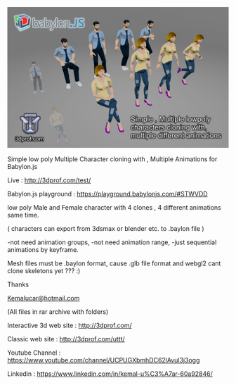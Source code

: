 ![3dprof.com](https://github.com/kemalucar/deneme/blob/master/bab3dprof.jpg?raw=true "Simple low poly Multiple Character clone with , Multiple Animations  for Babylon.js")

Simple low poly Multiple Character cloning with , Multiple Animations for Babylon.js

Live : http://3dprof.com/test/

Babylon.js playground : https://playground.babylonjs.com/#STWVDD

low poly Male and Female character with 4 clones , 4 different animations same time.

( characters can export from 3dsmax or blender etc. to .baylon file )

-not need animation groups,
-not need animation range,
-just sequential animations by keyframe.

Mesh files must be .baylon format, cause .glb file format and webgl2 cant clone skeletons yet ??? :)

Thanks

Kemalucar@hotmail.com

(All files in rar archive with folders)

Interactive 3d web site : http://3dprof.com/

Classic web site : http://3dprof.com/uttt/

Youtube Channel : https://www.youtube.com/channel/UCPUGXbmhDC62lAvul3j3ogg

Linkedin : https://www.linkedin.com/in/kemal-u%C3%A7ar-60a92846/
